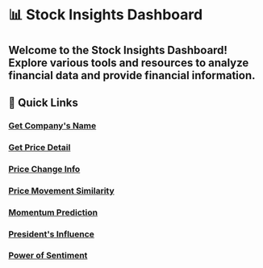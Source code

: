 # 📊 Stock Insights Dashboard
Welcome to the Stock Insights Dashboard! Explore various tools and resources to analyze financial data and provide financial information.
---
## 🔗 **Quick Links**
### [Get Company's Name](https://www.ugrad.cs.jhu.edu/~tli121/name.html)
### [Get Price Detail](https://www.ugrad.cs.jhu.edu/~tli121/price_day.html)
### [Price Change Info](https://www.ugrad.cs.jhu.edu/~tli121/price_change.html)
### [Price Movement Similarity](https://www.ugrad.cs.jhu.edu/~tli121/movement.html)
### [Momentum Prediction](https://www.ugrad.cs.jhu.edu/~tli121/momentum.html)
### [President's Influence](https://www.ugrad.cs.jhu.edu/~tli121/president.html)
### [Power of Sentiment](https://www.ugrad.cs.jhu.edu/~tli121/sentiment.html)
